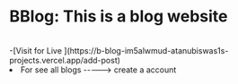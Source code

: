 
<h1>BBlog: This is a blog website</h1>
<br/>
-[Visit for Live ](https://b-blog-im5alwmud-atanubiswas1s-projects.vercel.app/add-post)

<li>For see all blogs -----> create a account </li>
